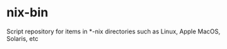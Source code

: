 # nix-bin
Script repository for items in *-nix directories such as Linux, Apple MacOS, Solaris, etc

